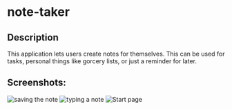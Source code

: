 # note-taker

## Description
This application lets users create notes for themselves. This can be used for tasks, personal things like gorcery lists, or just a reminder for later.

## Screenshots:
![saving the note](https://user-images.githubusercontent.com/56687081/94975423-da77f200-04ce-11eb-92b4-3651328e5c66.png)
![typing a note](https://user-images.githubusercontent.com/56687081/94975425-dba91f00-04ce-11eb-9778-e9d4c3ae76d4.png)
![Start page](https://user-images.githubusercontent.com/56687081/94975426-dc41b580-04ce-11eb-96ac-0092ed5505ee.png)
